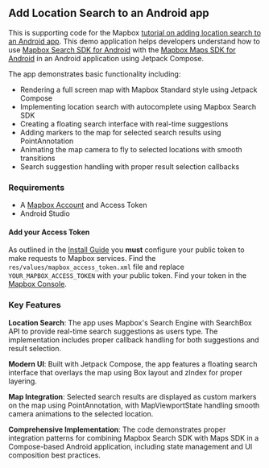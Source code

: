 ## Add Location Search to an Android app

This is supporting code for the Mapbox [tutorial on adding location search to an Android app](https://docs.mapbox.com/help/tutorials/android-location-search). This demo application helps developers understand how to use [Mapbox Search SDK for Android](https://docs.mapbox.com/android/search) with the [Mapbox Maps SDK for Android](https://docs.mapbox.com/android/maps) in an Android application using Jetpack Compose.

The app demonstrates basic functionality including:

- Rendering a full screen map with Mapbox Standard style using Jetpack Compose
- Implementing location search with autocomplete using Mapbox Search SDK
- Creating a floating search interface with real-time suggestions
- Adding markers to the map for selected search results using PointAnnotation
- Animating the map camera to fly to selected locations with smooth transitions
- Search suggestion handling with proper result selection callbacks

### Requirements
- A [Mapbox Account](https://console.mapbox.com) and Access Token
- Android Studio

#### Add your Access Token 
As outlined in the [Install Guide](https://docs.mapbox.com/android/maps/guides/install/) you **must** configure your public token to make requests to Mapbox services. Find the `res/values/mapbox_access_token.xml` file and replace `YOUR_MAPBOX_ACCESS_TOKEN` with your public token. Find your token in the [Mapbox Console](https://console.mapbox.com).

### Key Features

**Location Search**: The app uses Mapbox's Search Engine with SearchBox API to provide real-time search suggestions as users type. The implementation includes proper callback handling for both suggestions and result selection.

**Modern UI**: Built with Jetpack Compose, the app features a floating search interface that overlays the map using Box layout and zIndex for proper layering.

**Map Integration**: Selected search results are displayed as custom markers on the map using PointAnnotation, with MapViewportState handling smooth camera animations to the selected location.

**Comprehensive Implementation**: The code demonstrates proper integration patterns for combining Mapbox Search SDK with Maps SDK in a Compose-based Android application, including state management and UI composition best practices.
